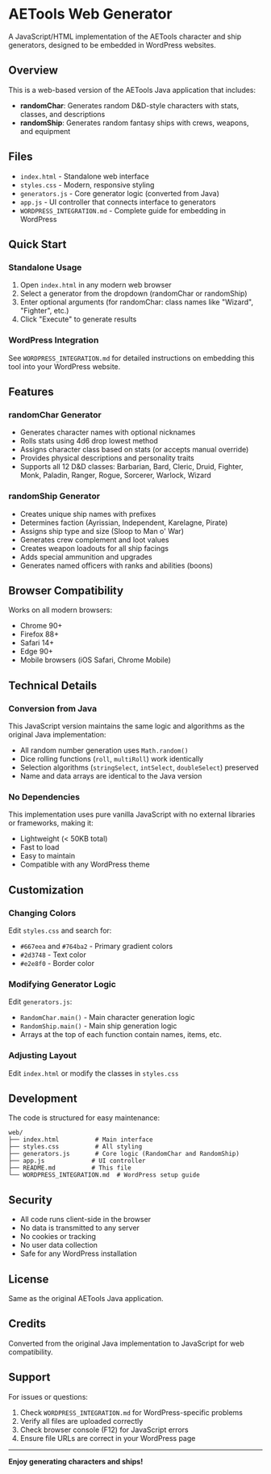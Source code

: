 # AETools Web Generator

A JavaScript/HTML implementation of the AETools character and ship generators, designed to be embedded in WordPress websites.

## Overview

This is a web-based version of the AETools Java application that includes:
- **randomChar**: Generates random D&D-style characters with stats, classes, and descriptions
- **randomShip**: Generates random fantasy ships with crews, weapons, and equipment

## Files

- `index.html` - Standalone web interface
- `styles.css` - Modern, responsive styling
- `generators.js` - Core generator logic (converted from Java)
- `app.js` - UI controller that connects interface to generators
- `WORDPRESS_INTEGRATION.md` - Complete guide for embedding in WordPress

## Quick Start

### Standalone Usage

1. Open `index.html` in any modern web browser
2. Select a generator from the dropdown (randomChar or randomShip)
3. Enter optional arguments (for randomChar: class names like "Wizard", "Fighter", etc.)
4. Click "Execute" to generate results

### WordPress Integration

See `WORDPRESS_INTEGRATION.md` for detailed instructions on embedding this tool into your WordPress website.

## Features

### randomChar Generator
- Generates character names with optional nicknames
- Rolls stats using 4d6 drop lowest method
- Assigns character class based on stats (or accepts manual override)
- Provides physical descriptions and personality traits
- Supports all 12 D&D classes: Barbarian, Bard, Cleric, Druid, Fighter, Monk, Paladin, Ranger, Rogue, Sorcerer, Warlock, Wizard

### randomShip Generator
- Creates unique ship names with prefixes
- Determines faction (Ayrissian, Independent, Karelagne, Pirate)
- Assigns ship type and size (Sloop to Man o' War)
- Generates crew complement and loot values
- Creates weapon loadouts for all ship facings
- Adds special ammunition and upgrades
- Generates named officers with ranks and abilities (boons)

## Browser Compatibility

Works on all modern browsers:
- Chrome 90+
- Firefox 88+
- Safari 14+
- Edge 90+
- Mobile browsers (iOS Safari, Chrome Mobile)

## Technical Details

### Conversion from Java

This JavaScript version maintains the same logic and algorithms as the original Java implementation:
- All random number generation uses `Math.random()`
- Dice rolling functions (`roll`, `multiRoll`) work identically
- Selection algorithms (`stringSelect`, `intSelect`, `doubleSelect`) preserved
- Name and data arrays are identical to the Java version

### No Dependencies

This implementation uses pure vanilla JavaScript with no external libraries or frameworks, making it:
- Lightweight (< 50KB total)
- Fast to load
- Easy to maintain
- Compatible with any WordPress theme

## Customization

### Changing Colors

Edit `styles.css` and search for:
- `#667eea` and `#764ba2` - Primary gradient colors
- `#2d3748` - Text color
- `#e2e8f0` - Border color

### Modifying Generator Logic

Edit `generators.js`:
- `RandomChar.main()` - Main character generation logic
- `RandomShip.main()` - Main ship generation logic
- Arrays at the top of each function contain names, items, etc.

### Adjusting Layout

Edit `index.html` or modify the classes in `styles.css`

## Development

The code is structured for easy maintenance:

```
web/
├── index.html          # Main interface
├── styles.css          # All styling
├── generators.js       # Core logic (RandomChar and RandomShip)
├── app.js             # UI controller
├── README.md          # This file
└── WORDPRESS_INTEGRATION.md  # WordPress setup guide
```

## Security

- All code runs client-side in the browser
- No data is transmitted to any server
- No cookies or tracking
- No user data collection
- Safe for any WordPress installation

## License

Same as the original AETools Java application.

## Credits

Converted from the original Java implementation to JavaScript for web compatibility.

## Support

For issues or questions:
1. Check `WORDPRESS_INTEGRATION.md` for WordPress-specific problems
2. Verify all files are uploaded correctly
3. Check browser console (F12) for JavaScript errors
4. Ensure file URLs are correct in your WordPress page

---

**Enjoy generating characters and ships!**

